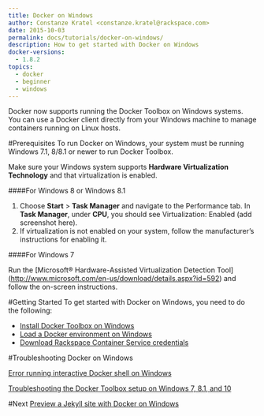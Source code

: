 ```yaml
---
title: Docker on Windows
author: Constanze Kratel <constanze.kratel@rackspace.com>
date: 2015-10-03
permalink: docs/tutorials/docker-on-windows/
description: How to get started with Docker on Windows
docker-versions:
  - 1.8.2
topics:
  - docker
  - beginner
  - windows
---
```


Docker now supports running the Docker Toolbox on Windows systems. You can use a Docker client directly from your Windows machine to manage containers running on Linux hosts.

#Prerequisites
To run Docker on Windows, your system must be running Windows 7.1, 8/8.1 or newer to run Docker Toolbox. 

Make sure your Windows system supports **Hardware Virtualization Technology** and that virtualization is enabled. 

####For Windows 8 or Windows 8.1

1. Choose **Start** > **Task Manager** and navigate to the Performance tab. In **Task Manager**, under **CPU**, you should see Virtualization: Enabled (add screenshot here).
2. If virtualization is not enabled on your system, follow the manufacturer’s instructions for enabling it.

####For Windows 7

Run the [Microsoft® Hardware-Assisted Virtualization Detection Tool] (http://www.microsoft.com/en-us/download/details.aspx?id=592) and follow the on-screen instructions.

#Getting Started
To get started with Docker on Windows, you need to do the following:

* [Install Docker Toolbox on Windows](docs/tutorials/docker-install-windows/)
* [Load a Docker environment on Windows](docs/tutorials/load-docker-environment-on-windows/)
* [Download Rackspace Container Service credentials](docs/references/carina-credentials/)


#Troubleshooting Docker on Windows

[Error running interactive Docker shell on Windows](docs/references/troubleshooting-cannot-enable-tty-mode-on-windows/)

[Troubleshooting the Docker Toolbox setup on Windows 7, 8.1, and 10](docs/references/troubleshooting-windos-docker-vm-startup)

#Next
[Preview a Jekyll site with Docker on Windows](docs/tutorials/preview-jekyll-with-docker-on-windows/)




